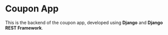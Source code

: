 # Coupon App

This is the backend of the coupon app, developed using **Django** and **Django REST Framework**.



